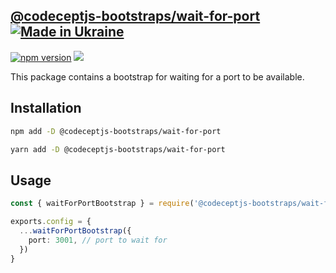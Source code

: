 ## [@codeceptjs-bootstraps/wait-for-port](https://reutenkoivan.github.io/codeceptjs-bootstraps/) [![Made in Ukraine](https://img.shields.io/badge/made_in-ukraine-ffd700.svg?labelColor=0057b7)](https://stand-with-ukraine.pp.ua)

<p>
  <a href="https://www.npmjs.com/package/@codeceptjs-bootstraps/wait-for-port"><img src="https://img.shields.io/npm/v/@codeceptjs-bootstraps/wait-for-port.svg?style=flat" alt="npm version"></a>
  <a href="#license"><img src="https://img.shields.io/github/license/sourcerer-io/hall-of-fame.svg?colorB=ff0000"></a>
</p>

This package contains a bootstrap for waiting for a port to be available.

## Installation

```bash
npm add -D @codeceptjs-bootstraps/wait-for-port
```

```bash
yarn add -D @codeceptjs-bootstraps/wait-for-port
```

## Usage

```typescript title="codecept.config.js"
const { waitForPortBootstrap } = require('@codeceptjs-bootstraps/wait-for-port')

exports.config = {
  ...waitForPortBootstrap({
    port: 3001, // port to wait for
  })
}
```

